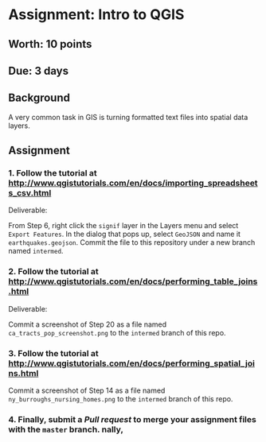 # Assignment: Intro to QGIS
## Worth: 10 points
## Due: 3 days

## Background

A very common task in GIS is turning formatted text files into spatial data layers.

## Assignment

### 1. Follow the tutorial at http://www.qgistutorials.com/en/docs/importing_spreadsheets_csv.html

Deliverable:

From Step 6, right click the `signif` layer in the Layers menu and select `Export Features`. In the dialog that pops up,
select `GeoJSON` and name it `earthquakes.geojson`. Commit the file to this repository under a new branch named `intermed`.

### 2. Follow the tutorial at http://www.qgistutorials.com/en/docs/performing_table_joins.html

Deliverable:

Commit a screenshot of Step 20 as a file named `ca_tracts_pop_screenshot.png` to the `intermed` branch of this repo.

### 3. Follow the tutorial at http://www.qgistutorials.com/en/docs/performing_spatial_joins.html

Commit a screenshot of Step 14 as a file named `ny_burroughs_nursing_homes.png` to the `intermed` branch of this repo.

### 4. Finally, submit a *Pull request* to merge your assignment files with the `master` branch. nally,
